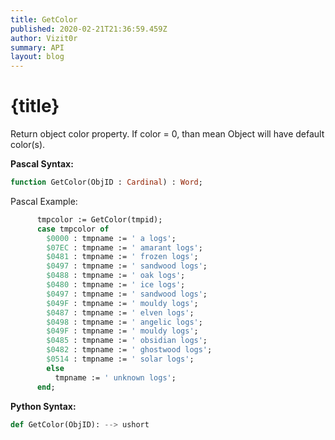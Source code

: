 ```yaml
---
title: GetColor
published: 2020-02-21T21:36:59.459Z
author: Vizit0r
summary: API
layout: blog
---
```


# {title}

Return object color property. If color = 0, than mean Object will have default color(s).

**Pascal Syntax:**

```pascal
function GetColor(ObjID : Cardinal) : Word;
```
Pascal Example:
```pascal
      tmpcolor := GetColor(tmpid); 
      case tmpcolor of 
        $0000 : tmpname := ' a logs'; 
        $07EC : tmpname := ' amarant logs'; 
        $0481 : tmpname := ' frozen logs'; 
        $0497 : tmpname := ' sandwood logs'; 
        $0488 : tmpname := ' oak logs'; 
        $0480 : tmpname := ' ice logs'; 
        $0497 : tmpname := ' sandwood logs'; 
        $049F : tmpname := ' mouldy logs';   
        $0487 : tmpname := ' elven logs'; 
        $0498 : tmpname := ' angelic logs'; 
        $049F : tmpname := ' mouldy logs'; 
        $0485 : tmpname := ' obsidian logs'; 
        $0482 : tmpname := ' ghostwood logs'; 
        $0514 : tmpname := ' solar logs';
        else
          tmpname := ' unknown logs'; 
      end; 
```

**Python Syntax:**
```python
def GetColor(ObjID): --> ushort
```
